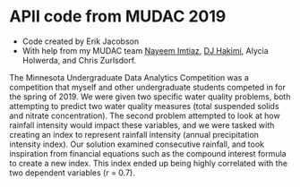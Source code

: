 # APII code from MUDAC 2019

* Code created by Erik Jacobson
* With help from my MUDAC team [Nayeem Imtiaz](https://github.com/nayeem19), [DJ Hakimi](https://github.com/DJHakimi), Alycia Holwerda, and Chris Zurlsdorf.

The Minnesota Undergraduate Data Analytics Competition was a competition that myself and other undergraduate students competed in for the spring of 2019. We were given two specific water quality problems, both attempting to predict two water quality measures (total suspended solids and nitrate concentration). The second problem attempted to look at how rainfall intensity would impact these variables, and we were tasked with creating an index to represent rainfall intensity (annual precipitation intensity index). Our solution examined consecutive rainfall, and took inspiration from financial equations such as the compound interest formula to create a new index. This index ended up being highly correlated with the two dependent variables (r = 0.7).
